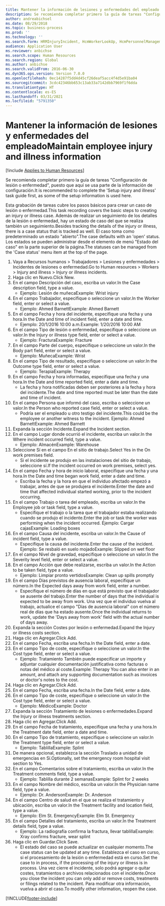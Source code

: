 ```yaml
---
title: Mantener la información de lesiones y enfermedades del empleado
description: Se recomienda completar primero la guía de tareas "Configuración de lesión o enfermedad", puesto que aquí se usa parte de la información de configuración.
author: andreabichsel
ms.date: 08/29/2018
ms.topic: business-process
ms.prod: ''
ms.technology: ''
ms.search.form: HRMInjuryIncident, HcmWorkerLookUp, HcmPersonnelManagementWorkspace
audience: Application User
ms.reviewer: anbichse
ms.search.scope: Human Resources
ms.search.region: Global
ms.author: anbichse
ms.search.validFrom: 2016-06-30
ms.dyn365.ops.version: Version 7.0.0
ms.openlocfilehash: 0ec14287f5dd4d45cf26deaf5acc4f4d5e91ba04
ms.sourcegitcommit: 3cdc42346bb653c13ab33a7142dbb7969f1f6dda
ms.translationtype: HT
ms.contentlocale: es-ES
ms.lasthandoff: 03/31/2021
ms.locfileid: "5791350"
---
```

# <a name="maintain-employee-injury-and-illness-information"></a><span data-ttu-id="a85b2-103">Mantener la información de lesiones y enfermedades del empleado</span><span class="sxs-lookup"><span data-stu-id="a85b2-103">Maintain employee injury and illness information</span></span>

[!include [Applies to Human Resources](../includes/applies-to-hr.md)]



<span data-ttu-id="a85b2-104">Se recomienda completar primero la guía de tareas "Configuración de lesión o enfermedad", puesto que aquí se usa parte de la información de configuración.</span><span class="sxs-lookup"><span data-stu-id="a85b2-104">It is recommended to complete the 'Setup injury and illness' task guide first, as some of the setup information is used here.</span></span> 



<span data-ttu-id="a85b2-105">Esta grabación de tareas cubre los pasos básicos para crear un caso de lesión o enfermedad.</span><span class="sxs-lookup"><span data-stu-id="a85b2-105">This task recording covers the basic steps to creating an injury or illness case.</span></span> <span data-ttu-id="a85b2-106">Además de realizar un seguimiento de los detalles de la lesión o enfermedad, hay un estado de caso del que se realiza también un seguimiento.</span><span class="sxs-lookup"><span data-stu-id="a85b2-106">Besides tracking the details of the injury or illness, there is a case status that is tracked as well.</span></span>  <span data-ttu-id="a85b2-107">El caso toma como predeterminado un estado "abierto".</span><span class="sxs-lookup"><span data-stu-id="a85b2-107">The case defaults with an 'open' status.</span></span>  <span data-ttu-id="a85b2-108">Los estados se pueden administrar desde el elemento de menú "Estado del caso" en la parte superior de la página.</span><span class="sxs-lookup"><span data-stu-id="a85b2-108">The statuses can be managed from the 'Case status' menu item at the top of the page.</span></span>

1. <span data-ttu-id="a85b2-109">Vaya a Recursos humanos > Trabajadores > Lesiones y enfermedades > Incidentes de lesiones o enfermedad.</span><span class="sxs-lookup"><span data-stu-id="a85b2-109">Go to Human resources > Workers > Injury and illness > Injury or illness incidents.</span></span>
2. <span data-ttu-id="a85b2-110">Haga clic en Nuevo.</span><span class="sxs-lookup"><span data-stu-id="a85b2-110">Click New.</span></span>
3. <span data-ttu-id="a85b2-111">En el campo Descripción del caso, escriba un valor.</span><span class="sxs-lookup"><span data-stu-id="a85b2-111">In the Case description field, type a value.</span></span>
    * <span data-ttu-id="a85b2-112">Ejemplo: Lesión de muñeca</span><span class="sxs-lookup"><span data-stu-id="a85b2-112">Example:  Wrist injury</span></span>  
4. <span data-ttu-id="a85b2-113">En el campo Trabajador, especifique o seleccione un valor.</span><span class="sxs-lookup"><span data-stu-id="a85b2-113">In the Worker field, enter or select a value.</span></span>
    * <span data-ttu-id="a85b2-114">Ejemplo: Ahmed Barnett</span><span class="sxs-lookup"><span data-stu-id="a85b2-114">Example: Ahmed Barnett</span></span>  
5. <span data-ttu-id="a85b2-115">En el campo Fecha y hora del incidente, especifique una fecha y una hora.</span><span class="sxs-lookup"><span data-stu-id="a85b2-115">In the Date and time of incident field, enter a date and time.</span></span>
    * <span data-ttu-id="a85b2-116">Ejemplo: 20/1/2016 10:00 a.m.</span><span class="sxs-lookup"><span data-stu-id="a85b2-116">Example:  1/20/2016 10:00 AM</span></span>  
6. <span data-ttu-id="a85b2-117">En el campo Tipo de lesión o enfermedad, especifique o seleccione un valor.</span><span class="sxs-lookup"><span data-stu-id="a85b2-117">In the Injury or illness type field, enter or select a value.</span></span>
    * <span data-ttu-id="a85b2-118">Ejemplo: Fractura</span><span class="sxs-lookup"><span data-stu-id="a85b2-118">Example:  Fracture</span></span>  
7. <span data-ttu-id="a85b2-119">En el campo Parte del cuerpo, especifique o seleccione un valor.</span><span class="sxs-lookup"><span data-stu-id="a85b2-119">In the Body part field, enter or select a value.</span></span>
    * <span data-ttu-id="a85b2-120">Ejemplo: Muñeca</span><span class="sxs-lookup"><span data-stu-id="a85b2-120">Example:  Wrist</span></span>  
8. <span data-ttu-id="a85b2-121">En el campo Tipo de resultado, especifique o seleccione un valor.</span><span class="sxs-lookup"><span data-stu-id="a85b2-121">In the Outcome type field, enter or select a value.</span></span>
    * <span data-ttu-id="a85b2-122">Ejemplo: Terapia</span><span class="sxs-lookup"><span data-stu-id="a85b2-122">Example:  Therapy</span></span>  
9. <span data-ttu-id="a85b2-123">En el campo Fecha y hora informadas, especifique una fecha y una hora.</span><span class="sxs-lookup"><span data-stu-id="a85b2-123">In the Date and time reported field, enter a date and time.</span></span>
    * <span data-ttu-id="a85b2-124">La fecha y hora notificadas deben ser posteriores a la fecha y hora del incidente.</span><span class="sxs-lookup"><span data-stu-id="a85b2-124">The date and time reported must be later than the date and time of incident.</span></span>  
10. <span data-ttu-id="a85b2-125">En el campo Persona que informó del caso, escriba o seleccione un valor.</span><span class="sxs-lookup"><span data-stu-id="a85b2-125">In the Person who reported case field, enter or select a value.</span></span>
    * <span data-ttu-id="a85b2-126">Podría ser el empleado u otro testigo del incidente.</span><span class="sxs-lookup"><span data-stu-id="a85b2-126">This could be the employee or another witness to the incident.</span></span>  <span data-ttu-id="a85b2-127">Ejemplo: Ahmed Barnett</span><span class="sxs-lookup"><span data-stu-id="a85b2-127">Example: Ahmed Barnett</span></span>  
11. <span data-ttu-id="a85b2-128">Expanda la sección Incidente.</span><span class="sxs-lookup"><span data-stu-id="a85b2-128">Expand the Incident section.</span></span>
12. <span data-ttu-id="a85b2-129">En el campo Lugar donde ocurrió el incidente, escriba un valor.</span><span class="sxs-lookup"><span data-stu-id="a85b2-129">In the Where incident occurred field, type a value.</span></span>
    * <span data-ttu-id="a85b2-130">Ejemplo: Almacén</span><span class="sxs-lookup"><span data-stu-id="a85b2-130">Example:  Warehouse</span></span>  
13. <span data-ttu-id="a85b2-131">Seleccione Sí en el campo En el sitio de trabajo.</span><span class="sxs-lookup"><span data-stu-id="a85b2-131">Select Yes in the On work premises field.</span></span>
    * <span data-ttu-id="a85b2-132">Si el incidente se produjo en las instalaciones del sitio de trabajo, seleccione sí.</span><span class="sxs-lookup"><span data-stu-id="a85b2-132">If the incident occurred on work premises, select yes.</span></span>  
14. <span data-ttu-id="a85b2-133">En el campo Fecha y hora de inicio laboral, especifique una fecha y una hora.</span><span class="sxs-lookup"><span data-stu-id="a85b2-133">In the Date and time began work field, enter a date and time.</span></span>
    * <span data-ttu-id="a85b2-134">Escriba la fecha y la hora en que el individuo afectado empezó a trabajar, antes de que se produjera el incidente.</span><span class="sxs-lookup"><span data-stu-id="a85b2-134">Enter the date and time that affected individual started working, prior to the incident occurring.</span></span>  
15. <span data-ttu-id="a85b2-135">En el campo Trabajo o tarea del empleado, escriba un valor.</span><span class="sxs-lookup"><span data-stu-id="a85b2-135">In the Employee job or task field, type a value.</span></span>
    * <span data-ttu-id="a85b2-136">Especifique el trabajo o la tarea que el trabajador estaba realizando cuando se produjo el incidente.</span><span class="sxs-lookup"><span data-stu-id="a85b2-136">Enter the job or task the worker was performing when the incident occurred.</span></span>  <span data-ttu-id="a85b2-137">Ejemplo: Cargar cajas</span><span class="sxs-lookup"><span data-stu-id="a85b2-137">Example:  Loading boxes</span></span>  
16. <span data-ttu-id="a85b2-138">En el campo Causa del incidente, escriba un valor.</span><span class="sxs-lookup"><span data-stu-id="a85b2-138">In the Cause of incident field, type a value.</span></span>
    * <span data-ttu-id="a85b2-139">Especifique la causa del incidente.</span><span class="sxs-lookup"><span data-stu-id="a85b2-139">Enter the cause of the incident.</span></span>  <span data-ttu-id="a85b2-140">Ejemplo: Se resbaló en suelo mojado</span><span class="sxs-lookup"><span data-stu-id="a85b2-140">Example:  Slipped on wet floor</span></span>  
17. <span data-ttu-id="a85b2-141">En el campo Nivel de gravedad, especifique o seleccione un valor.</span><span class="sxs-lookup"><span data-stu-id="a85b2-141">In the Severity level field, enter or select a value.</span></span>
18. <span data-ttu-id="a85b2-142">En el campo Acción que debe realizarse, escriba un valor.</span><span class="sxs-lookup"><span data-stu-id="a85b2-142">In the Action to be taken field, type a value.</span></span>
    * <span data-ttu-id="a85b2-143">Ejemplo: Limpiar pronto vertidos</span><span class="sxs-lookup"><span data-stu-id="a85b2-143">Example:  Clean up spills promptly</span></span>  
19. <span data-ttu-id="a85b2-144">En el campo Días previstos de ausencia laboral, especifique un número.</span><span class="sxs-lookup"><span data-stu-id="a85b2-144">In the Expected days away from work field, enter a number.</span></span>
    * <span data-ttu-id="a85b2-145">Especifique el número de días en que está previsto que el trabajador se ausente del trabajo.</span><span class="sxs-lookup"><span data-stu-id="a85b2-145">Enter the number of days that the individual is expected to be away from work.</span></span>  <span data-ttu-id="a85b2-146">Una vez que el individuo vuelva al trabajo, actualice el campo "Días de ausencia laboral" con el número real de días que ha estado ausente.</span><span class="sxs-lookup"><span data-stu-id="a85b2-146">Once the individual returns to work, update the 'Days away from work' field with the actual number of days away.</span></span>  
20. <span data-ttu-id="a85b2-147">Expanda la sección Costes por lesión o enfermedad.</span><span class="sxs-lookup"><span data-stu-id="a85b2-147">Expand the Injury or illness costs section.</span></span>
21. <span data-ttu-id="a85b2-148">Haga clic en Agregar.</span><span class="sxs-lookup"><span data-stu-id="a85b2-148">Click Add.</span></span>
22. <span data-ttu-id="a85b2-149">En el campo Fecha, escriba una fecha.</span><span class="sxs-lookup"><span data-stu-id="a85b2-149">In the Date field, enter a date.</span></span>
23. <span data-ttu-id="a85b2-150">En el campo Tipo de coste, especifique o seleccione un valor.</span><span class="sxs-lookup"><span data-stu-id="a85b2-150">In the Cost type field, enter or select a value.</span></span>
    * <span data-ttu-id="a85b2-151">Ejemplo: Tratamiento También puede especificar un importe y adjuntar cualquier documentación justificativa como facturas o notas del médico al coste.</span><span class="sxs-lookup"><span data-stu-id="a85b2-151">Example:  Therapy    You can also enter in an amount, and attach any supporting documentation such as invoices or doctor's notes to the cost.</span></span>  
24. <span data-ttu-id="a85b2-152">Haga clic en Agregar.</span><span class="sxs-lookup"><span data-stu-id="a85b2-152">Click Add.</span></span>
25. <span data-ttu-id="a85b2-153">En el campo Fecha, escriba una fecha.</span><span class="sxs-lookup"><span data-stu-id="a85b2-153">In the Date field, enter a date.</span></span>
26. <span data-ttu-id="a85b2-154">En el campo Tipo de coste, especifique o seleccione un valor.</span><span class="sxs-lookup"><span data-stu-id="a85b2-154">In the Cost type field, enter or select a value.</span></span>
    * <span data-ttu-id="a85b2-155">Ejemplo: Médico</span><span class="sxs-lookup"><span data-stu-id="a85b2-155">Example: Doctor</span></span>  
27. <span data-ttu-id="a85b2-156">Expanda la sección Tratamiento de lesiones o enfermedades.</span><span class="sxs-lookup"><span data-stu-id="a85b2-156">Expand the Injury or illness treatments section.</span></span>
28. <span data-ttu-id="a85b2-157">Haga clic en Agregar.</span><span class="sxs-lookup"><span data-stu-id="a85b2-157">Click Add.</span></span>
29. <span data-ttu-id="a85b2-158">En el campo Fecha de tratamiento, especifique una fecha y una hora.</span><span class="sxs-lookup"><span data-stu-id="a85b2-158">In the Treatment date field, enter a date and time.</span></span>
30. <span data-ttu-id="a85b2-159">En el campo Tipo de tratamiento, especifique o seleccione un valor.</span><span class="sxs-lookup"><span data-stu-id="a85b2-159">In the Treatment type field, enter or select a value.</span></span>
    * <span data-ttu-id="a85b2-160">Ejemplo: Tablilla</span><span class="sxs-lookup"><span data-stu-id="a85b2-160">Example:  Splint</span></span>  
31. <span data-ttu-id="a85b2-161">De manera opcional, establezca la sección Traslado a unidad de emergencias en Sí.</span><span class="sxs-lookup"><span data-stu-id="a85b2-161">Optionally, set the emergency room hospital visit section to Yes.</span></span>
32. <span data-ttu-id="a85b2-162">En el campo Comentarios sobre el tratamiento, escriba un valor.</span><span class="sxs-lookup"><span data-stu-id="a85b2-162">In the Treatment comments field, type a value.</span></span>
    * <span data-ttu-id="a85b2-163">Ejemplo: Tablilla durante 2 semanas</span><span class="sxs-lookup"><span data-stu-id="a85b2-163">Example:  Splint for 2 weeks</span></span>  
33. <span data-ttu-id="a85b2-164">En el campo Nombre del médico, escriba un valor.</span><span class="sxs-lookup"><span data-stu-id="a85b2-164">In the Physician name field, type a value.</span></span>
    * <span data-ttu-id="a85b2-165">Ejemplo: Dr. Anderson</span><span class="sxs-lookup"><span data-stu-id="a85b2-165">Example:  Dr. Anderson</span></span>  
34. <span data-ttu-id="a85b2-166">En el campo Centro de salud en el que se realiza el tratamiento y ubicación, escriba un valor.</span><span class="sxs-lookup"><span data-stu-id="a85b2-166">In the Treatment facility and location field, type a value.</span></span>
    * <span data-ttu-id="a85b2-167">Ejemplo: Elm St. Emergency</span><span class="sxs-lookup"><span data-stu-id="a85b2-167">Example:  Elm St. Emergency</span></span>  
35. <span data-ttu-id="a85b2-168">En el campo Detalles del tratamiento, escriba un valor.</span><span class="sxs-lookup"><span data-stu-id="a85b2-168">In the Treatment details field, type a value.</span></span>
    * <span data-ttu-id="a85b2-169">Ejemplo: La radiografía confirma la fractura, llevar tablilla</span><span class="sxs-lookup"><span data-stu-id="a85b2-169">Example:  Xray confirms fracture, wear splint</span></span>  
36. <span data-ttu-id="a85b2-170">Haga clic en Guardar.</span><span class="sxs-lookup"><span data-stu-id="a85b2-170">Click Save.</span></span>
    * <span data-ttu-id="a85b2-171">El estado del caso se puede actualizar en cualquier momento.</span><span class="sxs-lookup"><span data-stu-id="a85b2-171">The case status can be updated at any time.</span></span>  <span data-ttu-id="a85b2-172">Establezca el caso en curso, si el procesamiento de la lesión o enfermedad está en curso.</span><span class="sxs-lookup"><span data-stu-id="a85b2-172">Set the case to in process, if the processing of the injury or illness is in process.</span></span>  <span data-ttu-id="a85b2-173">Una vez cierre el incidente, solo podrá agregar o quitar costes, tratamientos o archivos relacionados con el incidente.</span><span class="sxs-lookup"><span data-stu-id="a85b2-173">Once you close the incident you can only add or remove costs, treatments or filings related to the incident.</span></span>  <span data-ttu-id="a85b2-174">Para modificar otra información, vuelva a abrir el caso.</span><span class="sxs-lookup"><span data-stu-id="a85b2-174">To modify other information, reopen the case.</span></span>  



[!INCLUDE[footer-include](../includes/footer-banner.md)]